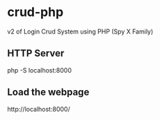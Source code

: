 # crud-php
v2 of Login Crud System using PHP (Spy X Family)

  ## HTTP Server
  php -S localhost:8000
  
  ## Load the webpage
  http://localhost:8000/

